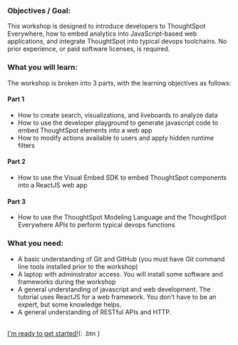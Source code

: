 
### Objectives / Goal:
This workshop is designed to introduce developers to ThoughtSpot Everywhere, how to embed analytics into JavaScript-based web applications, and integrate ThoughtSpot into typical devops toolchains. No prior experience, or paid software licenses, is required.

### What you will learn:
The workshop is broken into 3 parts, with the learning objectives as follows:

#### Part 1
- How to create search, visualizations, and liveboards to analyze data
- How to use the developer playground to generate javascript code to embed ThoughtSpot elements into a web app
- How to modify actions available to users and apply hidden runtime filters

#### Part 2
- How to use the Visual Embed SDK to embed ThoughtSpot components into a ReactJS web app

#### Part 3
- How to use the ThoughtSpot Modeling Language and the ThoughtSpot Everywhere APIs to perform typical devops functions

### What you need:
- A basic understanding of Git and GitHub (you must have Git command line tools installed prior to the workshop)
- A laptop with administrator access. You will install some software and frameworks during the workshop
- A general understanding of javascript and web development. The tutorial uses ReactJS for a web framework. You don't have to be an expert, but some knowledge helps.
- A general understanding of RESTful APIs and HTTP.
 &nbsp;
 &nbsp;
<br/> <br/>

[I'm ready to get started!](/workshop.html){: .btn }

